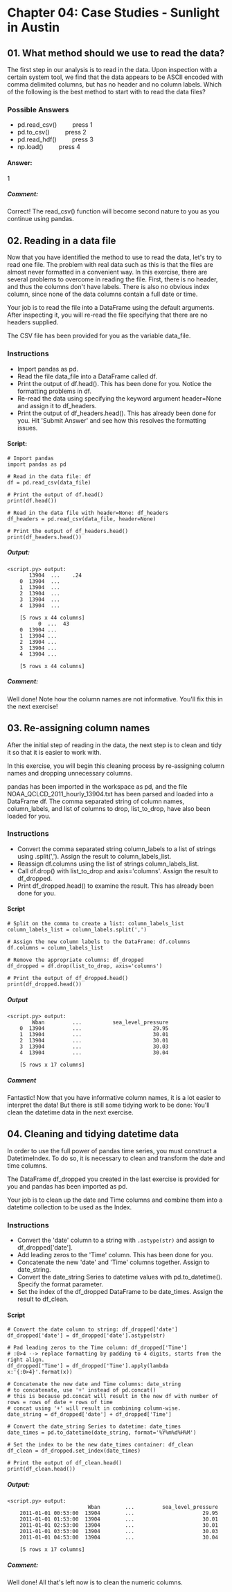 # Chapter 04: Case Studies - Sunlight in Austin

## 01. What method should we use to read the data?
The first step in our analysis is to read in the data. Upon inspection with a certain system tool, we find that the data appears to be ASCII encoded with comma delimited columns, but has no header and no column labels. Which of the following is the best method to start with to read the data files?

### Possible Answers
* pd.read_csv()  &emsp;&emsp;  press 1
* pd.to_csv()   &emsp;&emsp;  press 2
* pd.read_hdf()   &emsp;&emsp; press 3
* np.load()       &emsp;&emsp; press 4

#### Answer:
1

##### Comment:
Correct! The read_csv() function will become second nature to you as you continue using pandas.

## 02. Reading in a data file
Now that you have identified the method to use to read the data, let's try to read one file. The problem with real data such as this is that the files are almost never formatted in a convenient way. In this exercise, there are several problems to overcome in reading the file. First, there is no header, and thus the columns don't have labels. There is also no obvious index column, since none of the data columns contain a full date or time.

Your job is to read the file into a DataFrame using the default arguments. After inspecting it, you will re-read the file specifying that there are no headers supplied.

The CSV file has been provided for you as the variable data_file.

### Instructions
* Import pandas as pd.
* Read the file data_file into a DataFrame called df.
* Print the output of df.head(). This has been done for you. Notice the formatting problems in df.
* Re-read the data using specifying the keyword argument header=None and assign it to df_headers.
* Print the output of df_headers.head(). This has already been done for you. Hit 'Submit Answer' and see how this resolves the formatting issues.

#### Script:
```
# Import pandas
import pandas as pd

# Read in the data file: df
df = pd.read_csv(data_file)

# Print the output of df.head()
print(df.head())

# Read in the data file with header=None: df_headers
df_headers = pd.read_csv(data_file, header=None)

# Print the output of df_headers.head()
print(df_headers.head())
```
##### Output:
```
<script.py> output:
       13904  ...    .24
    0  13904  ...       
    1  13904  ...       
    2  13904  ...       
    3  13904  ...       
    4  13904  ...       
    
    [5 rows x 44 columns]
          0  ...  43
    0  13904 ...    
    1  13904 ...    
    2  13904 ...    
    3  13904 ...    
    4  13904 ...    
    
    [5 rows x 44 columns]
```
##### Comment:
Well done! Note how the column names are not informative. You'll fix this in the next exercise!

## 03. Re-assigning column names
After the initial step of reading in the data, the next step is to clean and tidy it so that it is easier to work with.

In this exercise, you will begin this cleaning process by re-assigning column names and dropping unnecessary columns.

pandas has been imported in the workspace as pd, and the file NOAA_QCLCD_2011_hourly_13904.txt has been parsed and loaded into a DataFrame df. The comma separated string of column names, column_labels, and list of columns to drop, list_to_drop, have also been loaded for you.

### Instructions
* Convert the comma separated string column_labels to a list of strings using .split(','). Assign the result to column_labels_list.
* Reassign df.columns using the list of strings column_labels_list.
* Call df.drop() with list_to_drop and axis='columns'. Assign the result to df_dropped.
* Print df_dropped.head() to examine the result. This has already been done for you.

#### Script
```
# Split on the comma to create a list: column_labels_list
column_labels_list = column_labels.split(',')

# Assign the new column labels to the DataFrame: df.columns
df.columns = column_labels_list

# Remove the appropriate columns: df_dropped
df_dropped = df.drop(list_to_drop, axis='columns')

# Print the output of df_dropped.head()
print(df_dropped.head())
```
##### Output
```
<script.py> output:
        Wban         ...          sea_level_pressure
    0  13904         ...                       29.95
    1  13904         ...                       30.01
    2  13904         ...                       30.01
    3  13904         ...                       30.03
    4  13904         ...                       30.04
    
    [5 rows x 17 columns]
```
##### Comment
Fantastic! Now that you have informative column names, it is a lot easier to interpret the data! But there is still some tidying work to be done: You'll clean the datetime data in the next exercise.

## 04. Cleaning and tidying datetime data
In order to use the full power of pandas time series, you must construct a DatetimeIndex. To do so, it is necessary to clean and transform the date and time columns.

The DataFrame df_dropped you created in the last exercise is provided for you and pandas has been imported as pd.

Your job is to clean up the date and Time columns and combine them into a datetime collection to be used as the Index.

### Instructions
* Convert the 'date' column to a string with `.astype(str)` and assign to df_dropped['date'].
* Add leading zeros to the 'Time' column. This has been done for you.
* Concatenate the new 'date' and 'Time' columns together. Assign to date_string.
* Convert the date_string Series to datetime values with pd.to_datetime(). Specify the format parameter.
* Set the index of the df_dropped DataFrame to be date_times. Assign the result to df_clean.

#### Script
```
# Convert the date column to string: df_dropped['date']
df_dropped['date'] = df_dropped['date'].astype(str)

# Pad leading zeros to the Time column: df_dropped['Time']
# :0>4 --> replace formatting by padding to 4 digits, starts from the right align. 
df_dropped['Time'] = df_dropped['Time'].apply(lambda x:'{:0>4}'.format(x))

# Concatenate the new date and Time columns: date_string
# to concatenate, use '+' instead of pd.concat()
# this is because pd.concat will result in the new df with number of rows = rows of date + rows of time
# concat using '+' will result in combining column-wise. 
date_string = df_dropped['date'] + df_dropped['Time']

# Convert the date_string Series to datetime: date_times
date_times = pd.to_datetime(date_string, format='%Y%m%d%H%M')

# Set the index to be the new date_times container: df_clean
df_clean = df_dropped.set_index(date_times)

# Print the output of df_clean.head()
print(df_clean.head())
```
##### Output:
```
<script.py> output:
                          Wban        ...         sea_level_pressure
    2011-01-01 00:53:00  13904        ...                      29.95
    2011-01-01 01:53:00  13904        ...                      30.01
    2011-01-01 02:53:00  13904        ...                      30.01
    2011-01-01 03:53:00  13904        ...                      30.03
    2011-01-01 04:53:00  13904        ...                      30.04
    
    [5 rows x 17 columns]
```
##### Comment:
Well done! All that's left now is to clean the numeric columns.
